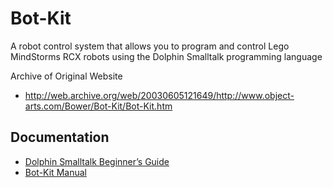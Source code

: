 # Bot-Kit
A robot control system that allows you to program and control Lego MindStorms RCX robots using the Dolphin Smalltalk programming language

Archive of Original Website
* http://web.archive.org/web/20030605121649/http://www.object-arts.com/Bower/Bot-Kit/Bot-Kit.htm


## Documentation
* [Dolphin Smalltalk Beginner’s Guide](http://web.archive.org/web/20030814035743/http://www.object-arts.com/EducationCentre/BeginnersGuide/BeginnersGuide.htm)
* [Bot-Kit Manual](http://web.archive.org/web/20030605121649/http://www.object-arts.com/Bower/Bot-Kit/Documentation/Manual.htm)
